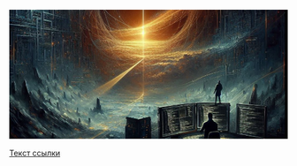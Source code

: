 ![Текст описания](https://github.com/crmscope/lucky_python/blob/main/logo.png)

[Текст ссылки](https://github.com/crmscope/lucky_python/blob/main/RAND.md)